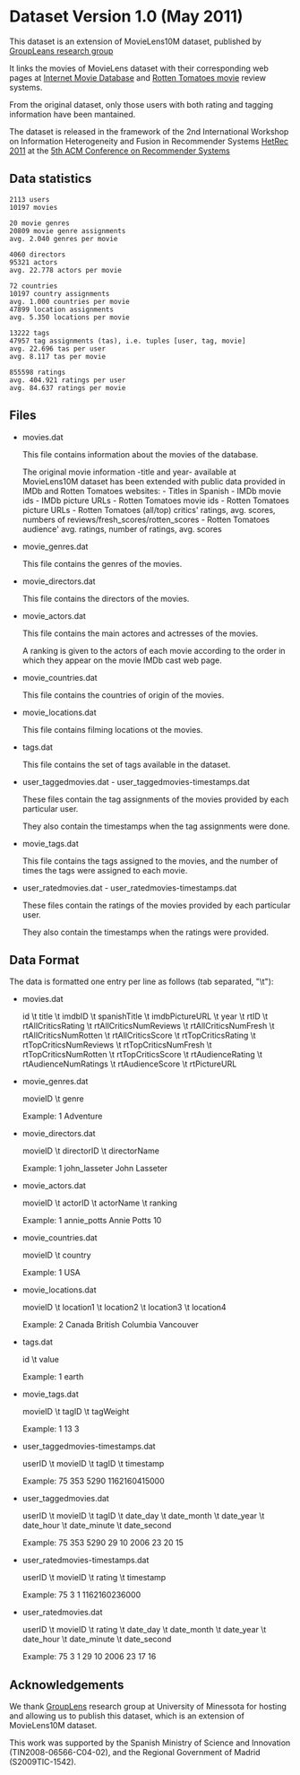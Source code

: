 # Dataset Version 1.0 (May 2011)

This dataset is an extension of MovieLens10M dataset, published by [GroupLeans research group](http://www.grouplens.org)

It links the movies of MovieLens dataset with their corresponding web pages at [Internet Movie Database](http://www.imdb.com) and [Rotten Tomatoes movie](http://www.rottentomatoes.com) review systems.

From the original dataset, only those users with both rating and tagging information have been mantained.

The dataset is released in the framework of the 2nd International Workshop on Information Heterogeneity and Fusion in Recommender Systems [HetRec 2011](http://ir.ii.uam.es/hetrec2011) at the [5th ACM Conference on Recommender Systems](http://recsys.acm.org/2011)

## Data statistics
```
2113 users
10197 movies
   
20 movie genres
20809 movie genre assignments
avg. 2.040 genres per movie

4060 directors
95321 actors
avg. 22.778 actors per movie

72 countries
10197 country assignments
avg. 1.000 countries per movie
47899 location assignments
avg. 5.350 locations per movie

13222 tags
47957 tag assignments (tas), i.e. tuples [user, tag, movie]
avg. 22.696 tas per user
avg. 8.117 tas per movie

855598 ratings
avg. 404.921 ratings per user
avg. 84.637 ratings per movie
```

## Files
* movies.dat

  This file contains information about the movies of the database.
      
    The original movie information -title and year- available at MovieLens10M dataset 
    has been extended with public data provided in IMDb and Rotten Tomatoes websites:
       - Titles in Spanish
       - IMDb movie ids
       - IMDb picture URLs
           - Rotten Tomatoes movie ids
           - Rotten Tomatoes picture URLs
           - Rotten Tomatoes (all/top) critics' ratings, avg. scores, numbers of 
             reviews/fresh_scores/rotten_scores
           - Rotten Tomatoes audience' avg. ratings, number of ratings, avg. scores

* movie_genres.dat
   
  This file contains the genres of the movies.
   
* movie_directors.dat
   
  This file contains the directors of the movies.
   
* movie_actors.dat
   
  This file contains the main actores and actresses of the movies.
    
  A ranking is given to the actors of each movie according to the order in which 
  they appear on the movie IMDb cast web page.
   
* movie_countries.dat

  This file contains the countries of origin of the movies.

* movie_locations.dat

  This file contains filming locations ot the movies.

* tags.dat

  This file contains the set of tags available in the dataset.

* user_taggedmovies.dat - user_taggedmovies-timestamps.dat

  These files contain the tag assignments of the movies provided by each particular user.
  
  They also contain the timestamps when the tag assignments were done.
 
* movie_tags.dat

  This file contains the tags assigned to the movies, and the number of times the tags were assigned to each movie.
 
* user_ratedmovies.dat - user_ratedmovies-timestamps.dat

  These files contain the ratings of the movies provided by each particular user.
  
  They also contain the timestamps when the ratings were provided.

## Data Format

 The data is formatted one entry per line as follows (tab separated, "\t"):

* movies.dat

  id \t title \t imdbID \t spanishTitle \t imdbPictureURL \t year \t rtID \t rtAllCriticsRating \t rtAllCriticsNumReviews \t rtAllCriticsNumFresh \t rtAllCriticsNumRotten \t rtAllCriticsScore \t rtTopCriticsRating \t rtTopCriticsNumReviews \t rtTopCriticsNumFresh \t rtTopCriticsNumRotten \t rtTopCriticsScore \t rtAudienceRating \t rtAudienceNumRatings \t rtAudienceScore \t rtPictureURL

* movie_genres.dat
 
  movieID	\t genre

  Example:
  1	Adventure

* movie_directors.dat

  movieID \t directorID \t directorName

  Example:
  1	john_lasseter	John Lasseter
   
* movie_actors.dat

  movieID \t actorID \t actorName \t ranking

  Example:
  1	annie_potts	Annie Potts	10

* movie_countries.dat

  movieID \t country

  Example:
  1	USA

* movie_locations.dat

  movieID \t location1 \t location2 \t location3 \t location4

  Example:
  2	Canada	British Columbia	Vancouver

* tags.dat

  id \t value

  Example:
  1	earth

* movie_tags.dat

  movieID \t tagID \t tagWeight

  Example:
  1	13	3

* user_taggedmovies-timestamps.dat

  userID \t movieID  \t tagID  \t timestamp

  Example:
  75	353	5290	1162160415000
        
* user_taggedmovies.dat

  userID \t movieID \t tagID \t date_day \t date_month \t date_year \t date_hour \t date_minute \t date_second

  Example:
  75	353	5290	29	10	2006	23	20	15
   
* user_ratedmovies-timestamps.dat

  userID \t movieID \t rating \t timestamp

  Example:
  75	3	1	1162160236000

* user_ratedmovies.dat

  userID \t movieID \t rating \t date_day \t date_month \t date_year \t date_hour \t date_minute \t date_second

  Example:
  75	3	1	29	10	2006	23	17	16

## Acknowledgements

 We thank [GroupLens](http://www.grouplens.org) research group at University of Minessota for hosting and allowing us to publish this dataset, which is an extension of MovieLens10M dataset.

 This work was supported by the Spanish Ministry of Science and Innovation (TIN2008-06566-C04-02), and the Regional Government of Madrid (S2009TIC-1542).